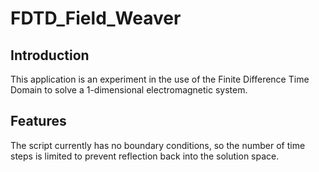 # FDTD_Field_Weaver
## Introduction
This application is an experiment in the use of the Finite Difference Time Domain to solve a 1-dimensional electromagnetic system.

## Features
The script currently has no boundary conditions, so the number of time steps is limited to prevent reflection back into the solution space.
